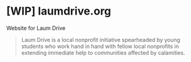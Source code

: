 # [WIP] laumdrive.org
Website for Laum Drive
>Laum Drive is a local nonprofit initiative spearheaded by young students who work hand in hand with fellow local nonprofits in extending immediate help to communities affected by calamities.